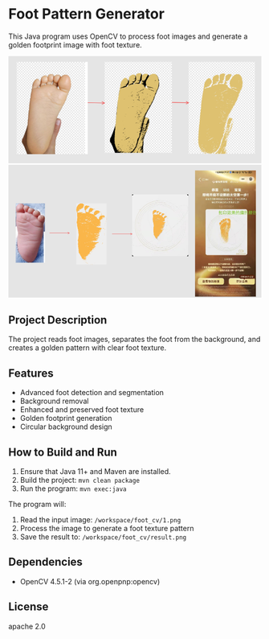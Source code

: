 # Foot Pattern Generator

This Java program uses OpenCV to process foot images and generate a golden footprint image with foot texture.

![alt text](screenshot/1.png) ![alt text](screenshot/2.png)

## Project Description

The project reads foot images, separates the foot from the background, and creates a golden pattern with clear foot texture.

## Features

- Advanced foot detection and segmentation
- Background removal
- Enhanced and preserved foot texture
- Golden footprint generation
- Circular background design

## How to Build and Run

1. Ensure that Java 11+ and Maven are installed.
2. Build the project: `mvn clean package`
3. Run the program: `mvn exec:java`

The program will:
1. Read the input image: `/workspace/foot_cv/1.png`
2. Process the image to generate a foot texture pattern
3. Save the result to: `/workspace/foot_cv/result.png`

## Dependencies

- OpenCV 4.5.1-2 (via org.openpnp:opencv)

## License

apache 2.0
